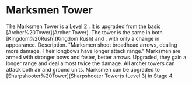 # Marksmen Tower

The Marksmen Tower is a Level 2 . It is upgraded from the basic [Archer%20Tower](Archer Tower). The tower is the same in both [Kingdom%20Rush](Kingdom Rush) and , with only a change in appearance.
Description.
"Marksmen shoot broadhead arrows, dealing more damage. Their longbows have longer attack range."
Marksmen are armed with stronger bows and faster, better arrows. Upgraded, they gain a longer range and deal almost twice the damage. All archer towers can attack both air and ground units.
Marksmen can be upgraded to [Sharpshooter%20Tower](Sharpshooter Tower)s (Level 3) in Stage 4.